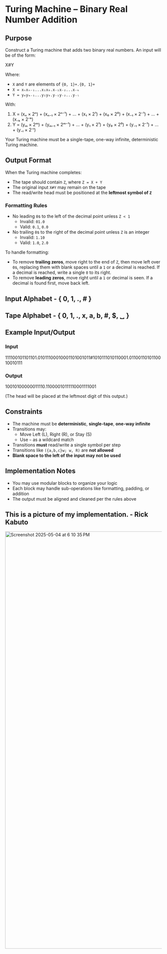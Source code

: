 # Turing Machine – Binary Real Number Addition

## Purpose

Construct a Turing machine that adds two binary real numbers. An input will be of the form:

X#Y

Where:

- `X` and `Y` are elements of `{0, 1}+.{0, 1}+`
- `X = xₙxₙ₋₁...x₁x₀.x₋₁x₋₂...x₋ₖ`
- `Y = yₘyₘ₋₁...y₁y₀.y₋₁y₋₂...y₋ₗ`

With:
1) X = (xₙ × 2ⁿ) + (xₙ₋₁ × 2ⁿ⁻¹) + ... + (x₁ × 2¹) + (x₀ × 2⁰) + (x₋₁ × 2⁻¹) + ... + (x₋ₖ × 2⁻ᵏ)
2) Y = (yₘ × 2ᵐ) + (yₘ₋₁ × 2ᵐ⁻¹) + ... + (y₁ × 2¹) + (y₀ × 2⁰) + (y₋₁ × 2⁻¹) + ... + (y₋ₗ × 2⁻ˡ)

Your Turing machine must be a single-tape, one-way infinite, deterministic Turing machine.

## Output Format

When the Turing machine completes:

- The tape should contain `Z`, where `Z = X + Y`
- The original input `X#Y` may remain on the tape
- The read/write head must be positioned at the **leftmost symbol of `Z`**

### Formatting Rules

- No leading `0`s to the left of the decimal point unless `Z < 1`
  - Invalid: `01.0`  
  - Valid: `0.1`, `0.0`
- No trailing `0`s to the right of the decimal point unless `Z` is an integer
  - Invalid: `1.10`  
  - Valid: `1.0`, `2.0`

To handle formatting:
- To remove **trailing zeros**, move right to the end of `Z`, then move left over `0`s, replacing them with blank spaces until a `1` or a decimal is reached. If a decimal is reached, write a single `0` to its right.
- To remove **leading zeros**, move right until a `1` or decimal is seen. If a decimal is found first, move back left.

## Input Alphabet - { 0, 1, ., # }
## Tape Alphabet - { 0, 1, ., x, a, b, #, $, ␣ }

## Example Input/Output
### Input 
111100101101101.01011100010001101001011#1010111010110001.0110011010110010010111
### Output
10010100000011110.11000010111110001111001


(The head will be placed at the leftmost digit of this output.)

## Constraints

- The machine must be **deterministic**, **single-tape**, **one-way infinite**
- Transitions may:
  - Move Left (L), Right (R), or Stay (S)
  - Use `~` as a wildcard match
- Transitions **must** read/write a single symbol per step
- Transitions like `({a,b,c}w; w, R)` are **not allowed**
- **Blank space to the left of the input may not be used**

## Implementation Notes

- You may use modular blocks to organize your logic
- Each block may handle sub-operations like formatting, padding, or addition
- The output must be aligned and cleaned per the rules above

## This is a picture of my implementation. - Rick Kabuto
<img width="1343" alt="Screenshot 2025-05-04 at 6 10 35 PM" src="https://github.com/user-attachments/assets/6df13e72-2ae6-4c84-bba4-a63fee4c81f9" />


